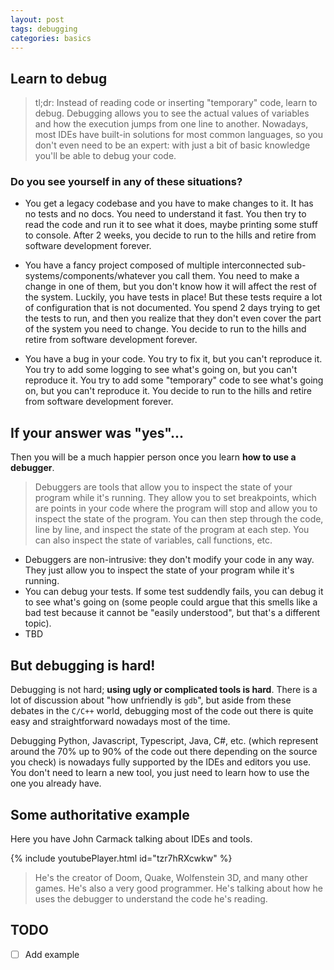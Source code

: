 ```yaml
---
layout: post
tags: debugging
categories: basics
---
```

## Learn to debug

> tl;dr: Instead of reading code or inserting "temporary" code, learn to debug. Debugging allows you to see the actual values of variables and how the execution jumps from one line to another. Nowadays, most IDEs have built-in solutions for most common languages, so you don't even need to be an expert: with just a bit of basic knowledge you'll be able to debug your code.

### Do you see yourself in any of these situations?

* You get a legacy codebase and you have to make changes to it. It has no tests and no docs. You need to understand it fast. You then try to read the code and run it to see what it does, maybe printing some stuff to console. After 2 weeks, you decide to run to the hills and retire from software development forever.

* You have a fancy project composed of multiple interconnected sub-systems/components/whatever you call them. You need to make a change in one of them, but you don't know how it will affect the rest of the system. Luckily, you have tests in place! But these tests require a lot of configuration that is not documented. You spend 2 days trying to get the tests to run, and then you realize that they don't even cover the part of the system you need to change. You decide to run to the hills and retire from software development forever.

* You have a bug in your code. You try to fix it, but you can't reproduce it. You try to add some logging to see what's going on, but you can't reproduce it. You try to add some "temporary" code to see what's going on, but you can't reproduce it. You decide to run to the hills and retire from software development forever.

## If your answer was "yes"...

Then you will be a much happier person once you learn **how to use a debugger**.

> Debuggers are tools that allow you to inspect the state of your program while it's running. They allow you to set breakpoints, which are points in your code where the program will stop and allow you to inspect the state of the program. You can then step through the code, line by line, and inspect the state of the program at each step. You can also inspect the state of variables, call functions, etc.

* Debuggers are non-intrusive: they don't modify your code in any way. They just allow you to inspect the state of your program while it's running.
* You can debug your tests. If some test suddendly fails, you can debug it to see what's going on (some people could argue that this smells like a bad test because it cannot be "easily understood", but that's a different topic).
* TBD

## But debugging is hard!

Debugging is not hard; **using ugly or complicated tools is hard**. There is a lot of discussion about "how unfriendly is `gdb`", but aside from these debates in the `C/C++` world, debugging most of the code out there is quite easy and straightforward nowadays most of the time.

Debugging Python, Javascript, Typescript, Java, C#, etc. (which represent around the 70% up to 90% of the code out there depending on the source you check) is nowadays fully supported by the IDEs and editors you use. You don't need to learn a new tool, you just need to learn how to use the one you already have.

## Some authoritative example

Here you have John Carmack talking about IDEs and tools.

{% include youtubePlayer.html id="tzr7hRXcwkw" %}

> He's the creator of Doom, Quake, Wolfenstein 3D, and many other games. He's also a very good programmer. He's talking about how he uses the debugger to understand the code he's reading.

## TODO

* [ ] Add example